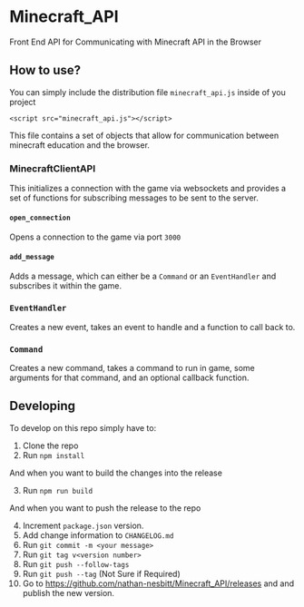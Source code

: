 # Minecraft_API
Front End API for Communicating with Minecraft API in the Browser

## How to use?
You can simply include the distribution file `minecraft_api.js` inside of
you project

```{html}
<script src="minecraft_api.js"></script>
```

This file contains a set of objects that allow for communication between 
minecraft education and the browser. 

### MinecraftClientAPI

This initializes a connection with the game via websockets and provides a set 
of functions for subscribing messages to be sent to the server.

#### `open_connection`
Opens a connection to the game via port `3000`

#### `add_message`
Adds a message, which can either be a `Command` or an `EventHandler` and 
subscribes it within the game.

### `EventHandler`
Creates a new event, takes an event to handle and a function to call back to.

### `Command`
Creates a new command, takes a command to run in game, some arguments for that
command, and an optional callback function.


## Developing
To develop on this repo simply have to:

1. Clone the repo
2. Run `npm install`

And when you want to build the changes into the release

3. Run `npm run build`

And when you want to push the release to the repo

4. Increment `package.json` version. 
5. Add change information to `CHANGELOG.md`
6. Run `git commit -m <your message>`
7. Run `git tag v<version number>`
8. Run `git push --follow-tags`
8. Run `git push --tag` (Not Sure if Required)
9. Go to https://github.com/nathan-nesbitt/Minecraft_API/releases and and publish the new version.